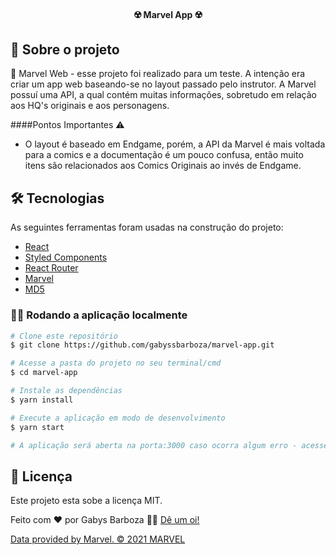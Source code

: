 
<h4 align="center"> 
	☢️ Marvel App ☢️
</h4>




##  🚩 Sobre o projeto

🔴 Marvel Web - esse projeto foi realizado para um teste. A intenção era criar um app web baseando-se no layout passado pelo instrutor. A Marvel possuí uma API, a qual contém muitas informações, sobretudo em relação aos HQ's originais e aos personagens.

####Pontos Importantes ⚠️ 

- O layout é baseado em Endgame, porém, a API da Marvel é mais voltada para a comics e a documentação é um pouco confusa, então muito itens são relacionados aos Comics Originais ao invés de Endgame. 

## 🛠 Tecnologias

As seguintes ferramentas foram usadas na construção do projeto:

- [React][reactjs]
- [Styled Components][styledcomponents]
- [React Router][router]
- [Marvel][marvel]
- [MD5][marvel]


### 🤞🏼  Rodando a aplicação localmente

```bash
# Clone este repositório
$ git clone https://github.com/gabyssbarboza/marvel-app.git

# Acesse a pasta do projeto no seu terminal/cmd
$ cd marvel-app

# Instale as dependências
$ yarn install

# Execute a aplicação em modo de desenvolvimento
$ yarn start

# A aplicação será aberta na porta:3000 caso ocorra algum erro - acesse http://localhost:3000/login 
```

## 📝 Licença

Este projeto esta sobe a licença MIT.

Feito com ❤️ por Gabys Barboza 👋🏽 [Dê um oi!](https://www.linkedin.com/in/gabriely-barboza-31b21b137/)

<a href="http://marvel.com\">Data provided by Marvel. © 2021 MARVEL</a>

[nodejs]: https://nodejs.org/
[reactjs]: https://reactjs.org
[yarn]: https://yarnpkg.com/
[vscode]: https://code.visualstudio.com/
[styledcomponents]: https://styled-components.com/
[router]: https://reactrouter.com/
[marvel]: https://developer.marvel.com/
[MD5]: https://yarnpkg.com/package/md5